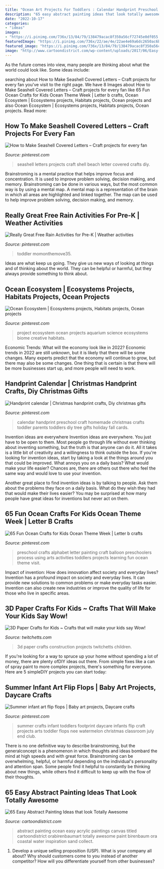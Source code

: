 ```yaml
---
title: "Ocean Art Projects For Toddlers : Calendar Handprint Preschool Craft Homemade Christmas Crafts Toddler Parents Toddlers Diy Tree Gifts Holiday Fall Cards"
description: "65 easy abstract painting ideas that look totally awesome"
date: "2022-10-17"
categories:
- "ideas"
images:
- "https://i.pinimg.com/736x/13/84/79/138479acac8f350a56cf72745e0df055.jpg"
featuredImage: "https://i.pinimg.com/736x/22/ae/4e/22ae4e69a6dc2650ac6b101e0834b735.jpg"
featured_image: "https://i.pinimg.com/736x/13/84/79/138479acac8f350a56cf72745e0df055.jpg"
image: "http://www.cartoondistrict.com/wp-content/uploads/2017/06/Easy-Abstract-Painting-Ideas00017.jpg"
---
```



As the future comes into view, many people are thinking about what the world could look like. Some ideas include: 

	

		
searching about How to Make Seashell Covered Letters – Craft projects for every fan you've visit to the right page. We have 8 Images about How to Make Seashell Covered Letters – Craft projects for every fan like 65 Fun Ocean Crafts for Kids Ocean Theme Week | Letter b crafts, Ocean Ecosystem | Ecosystems projects, Habitats projects, Ocean projects and also Ocean Ecosystem | Ecosystems projects, Habitats projects, Ocean projects. Read more:
		
    
## How To Make Seashell Covered Letters – Craft Projects For Every Fan

<img loading=lazy src="https://i.pinimg.com/736x/da/75/3a/da753a70ba482dc2d9bdcb5f15dff9aa.jpg" onerror="this.onerror=null;this.src='https://tse3.mm.bing.net/th?id=OIP.wnY4mgu1dKaD7-EadeQhFwHaLH&amp;pid=15.1';" alt="How to Make Seashell Covered Letters – Craft projects for every fan">

_Source: pinterest.com_

>seashell letters projects craft shell beach letter covered crafts diy. 

	

Brainstroming is a mental practice that helps improve focus and concentration. It is used to improve problem solving, decision making, and memory. Brainstroming can be done in various ways, but the most common way is by using a mental map. A mental map is a representation of the brain in which all areas are highlighted and linked together. The map can be used to help improve problem solving, decision making, and memory.

    
## Really Great Free Rain Activities For Pre-K | Weather Activities

<img loading=lazy src="https://i.pinimg.com/736x/22/ae/4e/22ae4e69a6dc2650ac6b101e0834b735.jpg" onerror="this.onerror=null;this.src='https://tse2.mm.bing.net/th?id=OIP.gLJvbBjDWNAk5bwM5fHlHQHaNK&amp;pid=15.1';" alt="Really Great Free Rain Activities for Pre-K | Weather activities">

_Source: pinterest.com_

>toddler momonthemove35. 

	

Ideas are what keep us going. They give us new ways of looking at things and of thinking about the world. They can be helpful or harmful, but they always provide something to think about.

    
## Ocean Ecosystem | Ecosystems Projects, Habitats Projects, Ocean Projects

<img loading=lazy src="https://i.pinimg.com/736x/f8/27/72/f8277223cbb119dafb8280c4288276ba--school-projects-art-projects.jpg" onerror="this.onerror=null;this.src='https://tse2.mm.bing.net/th?id=OIP.zXJpNlDrYXozHhAW7W0POQHaJ4&amp;pid=15.1';" alt="Ocean Ecosystem | Ecosystems projects, Habitats projects, Ocean projects">

_Source: pinterest.com_

>project ecosystem ocean projects aquarium science ecosystems biome creative habitats. 

	

Economic Trends: What will the economy look like in 2022?
Economic trends in 2022 are still unknown, but it is likely that there will be some changes. Many experts predict that the economy will continue to grow, but there may also be some changes. One thing that is certain is that there will be more businesses start up, and more people will need to work.

    
## Handprint Calendar | Christmas Handprint Crafts, Diy Christmas Gifts

<img loading=lazy src="https://i.pinimg.com/736x/c6/39/1a/c6391a3c84be7a9652d9cbfe5fa34145--homemade-calendar-holiday-calendar.jpg" onerror="this.onerror=null;this.src='https://tse3.mm.bing.net/th?id=OIP.dqg8sUBIGWmzNVhhp_ROyQHaJ3&amp;pid=15.1';" alt="Handprint calendar | Christmas handprint crafts, Diy christmas gifts">

_Source: pinterest.com_

>calendar handprint preschool craft homemade christmas crafts toddler parents toddlers diy tree gifts holiday fall cards. 

	

Invention ideas are everywhere
Invention ideas are everywhere. You just have to be open to them. Most people go through life without ever thinking about inventing something, but the truth is that anyone can do it. All it takes is a little bit of creativity and a willingness to think outside the box.
If you're looking for invention ideas, start by taking a look at the things around you that could be improved. What annoys you on a daily basis? What would make your life easier? Chances are, there are others out there who feel the same way and would love to use your invention.

Another great place to find invention ideas is by talking to people. Ask them about the problems they face on a daily basis. What do they wish they had that would make their lives easier? You may be surprised at how many people have great ideas for inventions but never act on them.

    
## 65 Fun Ocean Crafts For Kids Ocean Theme Week | Letter B Crafts

<img loading=lazy src="https://i.pinimg.com/736x/b9/7e/88/b97e885b5c37d575c122d1d840387bac.jpg" onerror="this.onerror=null;this.src='https://tse3.mm.bing.net/th?id=OIP.TwxTbUeCPN5aT009YNLBbAHaLH&amp;pid=15.1';" alt="65 Fun Ocean Crafts for Kids Ocean Theme Week | Letter b crafts">

_Source: pinterest.com_

>preschool crafts alphabet letter painting craft balloon preschoolers process using arts activities toddlers projects learning fun ocean theme visit. 

	

Impact of invention: How does innovation affect society and everyday lives?
Invention has a profound impact on society and everyday lives. It can provide new solutions to common problems or make everyday tasks easier. Invention can also create new industries or improve the quality of life for those who live in specific areas.

    
## 3D Paper Crafts For Kids ~ Crafts That Will Make Your Kids Say Wow!

<img loading=lazy src="https://twitchetts.com/wp-content/uploads/2017/08/3D-Paper-Projects-for-children-rec.jpg" onerror="this.onerror=null;this.src='https://tse4.mm.bing.net/th?id=OIP.W8nUKKRcRtHqAyfNrkXoXwHaEH&amp;pid=15.1';" alt="3D Paper Crafts for Kids ~ Crafts that will make your kids say Wow!">

_Source: twitchetts.com_

>3d paper crafts construction projects twitchetts children. 

	

If you're looking for a way to spruce up your home without spending a lot of money, there are plenty ofDIY ideas out there. From simple fixes like a can of spray paint to more complex projects, there's something for everyone. Here are 5 simpleDIY projects you can start today:

    
## Summer Infant Art Flip Flops | Baby Art Projects, Daycare Crafts

<img loading=lazy src="https://i.pinimg.com/736x/13/84/79/138479acac8f350a56cf72745e0df055.jpg" onerror="this.onerror=null;this.src='https://tse4.mm.bing.net/th?id=OIP.xoSpIRUz3zKGy1x_o8RWgAHaJ3&amp;pid=15.1';" alt="Summer infant art flip flops | Baby art projects, Daycare crafts">

_Source: pinterest.com_

>summer crafts infant toddlers footprint daycare infants flip craft projects arts toddler flops nee watermelon christmas classroom july end club. 

	

There is no one definitive way to describe brainstroming, but the generalconcept is a phenomenon in which thoughts and ideas bombard the mind at high speeds and with great force. Brainstroming can be overwhelming, helpful, or harmful depending on the individual's personality and attention span. Some people find it helpful to constantly be thinking about new things, while others find it difficult to keep up with the flow of their thoughts.

    
## 65 Easy Abstract Painting Ideas That Look Totally Awesome

<img loading=lazy src="http://www.cartoondistrict.com/wp-content/uploads/2017/06/Easy-Abstract-Painting-Ideas00017.jpg" onerror="this.onerror=null;this.src='https://tse1.mm.bing.net/th?id=OIP.wnyrxSliWJdPeoQOXam_DAAAAA&amp;pid=15.1';" alt="65 Easy Abstract Painting Ideas that look Totally Awesome">

_Source: cartoondistrict.com_

>abstract painting ocean easy acrylic paintings canvas titled cartoondistrict orabirenbaumart totally awesome paint birenbaum ora coastal water inspiration sand collect. 

	

1. Develop a unique selling proposition (USP). What is your company all about? Why should customers come to you instead of another competitor? How will you differentiate yourself from other businesses? 


